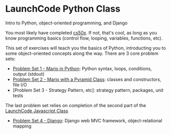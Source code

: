# LaunchCode Python Class
Intro to Python, object-oriented programming, and Django

You most likely have completed [cs50x](https://www.edx.org/course/introduction-computer-science-harvardx-cs50x). If not, that's cool, as long as you know programming basics (control flow, looping, variables, functions, etc).

This set of exercises will teach you the basics of Python, introducting you to some object-oriented concepts along the way. There are 3 core problem sets:
* [Problem Set 1 - Mario in Python](https://github.com/chrisbay/launchcode-python-class/tree/master/pset1): Python syntax, loops, conditions, output (stdout)
* [Problem Set 2 - Mario with a Pyramid Class](https://github.com/chrisbay/launchcode-python-class/tree/master/pset2): classes and constructors, file I/O
* [Problem Set 3 - Strategy Pattern, etc]: strategy pattern, packages, unit tests

The last problem set relies on completion of the second part of the [LaunchCode Javascript Class](https://github.com/chrisbay/launchcode-javascript-class)

* [Problem Set 4 - Django](https://github.com/chrisbay/launchcode-python-class/tree/master/pset4-django): Django web MVC framework, object-relational mapping
